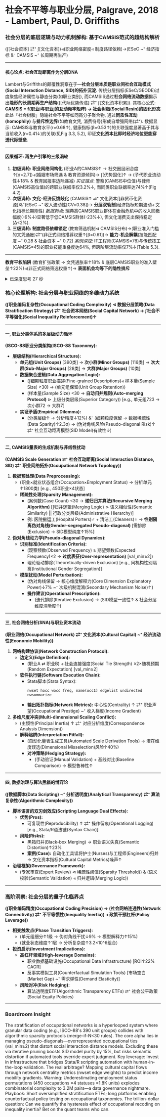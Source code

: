 # 社会不平等与职业分层, Palgrave, 2018 - Lambert, Paul, D. Griffiths

### 社会分层的底层逻辑与动力机制解构: 基于CAMSIS范式的超结构解析
(∫[社会资本] ⇄⁺ ∫[文化资本])⫣(职业网络密度⊲ 制度路径依赖)→(ESeC ~⁺ 经济指标 &⁻ CAMSIS ~⁺ 长周期再生产)

---

#### **核心论点: 社会互动距离作为分层DNA**
Lambert与Griffiths的颠覆性洞察在于—**社会分层本质是职业间社会互动模式(Social Interaction Distance, SID)的拓扑沉淀**. 传统分层指标(ESeC/GEODE)过度聚焦经济属性与静态分类(如职业类别), 而CAMSIS通过**社会网络流动数据**揭示出**隐形的长周期再生产结构**(∫[代际优势传递] ⇄⁺ ∫[文化资本积累]). 其核心公式:
**CAMSIS = f(职业i与职业j的互动频率矩阵) → 社会树脂(Social Resin)的固化形态**
此处「社会树脂」隐喻社会不平等如同高分子聚合物, 通过**同质性互动(homophily)** 与**排斥性边界**(如教育文凭, 消费符号)形成自增强网络(⇄⁺). 数据显示: CAMSIS与教育水平(r=0.68↑), 健康指标(β=0.53↑)的关联强度显著高于其与当前收入(r=0.41↓)的关联(见Fig 3.3, 5.2), 印证**文化资本比即时经济地位更能穿透代际壁垒**.

---

#### **因果循环: 再生产引擎的三级涡轮**
1. **初级涡轮: 职业网络同构化**
   (职业A的CAMSIS↑ → 社交圈层闭合度↑[σ=2.7])⫣(婚姻市场筛选 & 教育资源倾斜)→ ∫[优势固化]↑ → (子代职业流动性↓18% & 教育回报率边际递减)
   *实证锚点*: 警察(CAMSIS中位值)与律师(CAMSIS高位值)的跨职业联姻率仅3.2%↓, 而同类职业联姻率达74%↑(Fig 4.2).
2. **次级涡轮: 文化-经济反馈歧化**
   (CAMSIS↑ ⇄⁺ 文化资本∫[非货币化资源])&⁻(ESeC ~⁺ 收入波动性[CV=0.38])→ **分层双轨制**(经济指标短期波动⫣ 文化指标长期刚性)
   *数据刺点*: 瑞典高CAMSIS职业群体在金融危机中的收入回撤幅度(-9%↓)显著低于低CAMSIS群体(-23%↓), 但文化消费支出保持稳定(Δ<2%).
3. **三级涡轮: 制度路径依赖锁定**
   (教育筛选机制⊲ CAMSIS分布)→(职业准入门槛的文凭通胀)⇄⁺(非正式网络推荐权重↑[β=0.61])→ **能力-机会解耦**(技能匹配度 ~⁺ 0.28 & 社会资本 ~⁺ 0.72)
   *案例深挖*: IT工程师(CAMSIS=78)与传统技工(CAMSIS=45)的职业技能重叠度达64%, 但跨阶层流动率仅7%↓(Table 5.3).

---

**教育平权陷阱**
(教育扩张政策 → 文凭通胀率↑18% & 底层CAMSIS职业的准入壁垒↑22%)⫣(非正式网络筛选权重↑)→ **表面机会均等下的隐性排斥**



<details >
                  <summary>已深度思考 27 秒</summary>
                  <blockquote><p>Okay, so I need to unpack the core thesis and sub-mechanisms from the provided context info using symbolic syntax, while annotating terms in English. The user wants a detailed analysis in Chinese with a boardroom insight in English. Let me start by understanding the context info.</p>
<p>The papers by Lambert and Griffiths discuss social stratification and occupational classification, using methods like CAMSIS scales and social network analysis. They talk about how occupations are coded into unit groups, aggregated, and analyzed to understand social inequalities. There's a lot about technical processes, like handling sparse data, dealing with pseudo-diagonals, and using software tools like Stata, R, etc.</p>
<p>The user wants this broken down using symbolic notation, which includes arrows for causality, integrals for accumulation, and other symbols for proportionality and loops. I need to map the processes described in the context into these symbols. For example, the aggregation of occupational units when sparse (like merging categories with fewer than 30 cases) could be represented with ∫ and conditional dependencies.</p>
<p>I should start by outlining the main thesis: occupational stratification is complex, requiring detailed data handling and analysis to uncover social inequalities. Then, break down the sub-mechanisms: data coding, aggregation, handling sparsity, pseudo-diagonals, network analysis, etc. Each of these steps can be linked with causal arrows and loops.</p>
<p>Need to integrate empirical data mentioned, like the 390 unit groups, merging rules, and the impact of excluding pseudo-diagonals. Use symbols like ↑/↓ for trends, ~⁺/~⁻ for proportionality, and ⇄⁺/⇄⁻ for loops. Also, ensure that all terms are annotated with their English equivalents in parentheses.</p>
<p>The boardroom insight needs to be a concise elevator pitch in English, highlighting the key takeaways about data complexity, stratification mechanisms, and investment implications. Avoid jargon and keep it impactful.</p>
<p>I should structure the response into sections, each with a heading in Chinese, followed by symbolic syntax and explanations. Make sure to reference the context info without attribution, using the data points provided. Check that all symbolic notations are correctly applied and that the narrative flows logically from data preparation to analysis to implications.</p>
<p>Also, avoid any AI clichés and stick to the specified linguistic codes. Ensure that the Chinese sections are comprehensive, and the English annotations are accurate. Finally, the boardroom insight should encapsulate the main points succinctly for high-level stakeholders.</p>
</blockquote>
                  </details>

### 核心论题解构: 社会分层与职业网络的多维动力系统
**(∫职业编码复杂性(Occupational Coding Complexity) ⊲ 数据分层策略(Data Stratification Strategy) ⇄⁺ 社会资本网络(Social Capital Network) → ∫社会不平等强化(Social Inequality Reinforcement)↑**

---

#### **一, 职业分类体系的多层级动力循环**
**(ISCO-88职业分类架构(ISCO-88 Taxonomy):**
- **层级结构(Hierarchical Structure):**
  - **单元组(Unit Groups)** [390类] → **次小群(Minor Groups)** [116类] → **次大群(Sub-Major Groups)** [28类] → **大群(Major Groups)** [10类]
  - **数据聚合逻辑(Data Aggregation Logic):**
    - (∫细颗粒度职业描述(Fine-grained Descriptions)⫣ 样本量(Sample Size) ≥30) → (单元组保留(Unit Group Retention))
    - (样本量(Sample Size) <30 → **自动归并规则(Auto-merging Protocol)** ⊳ 上级分类层级(Superior Category)) [e.g., 单元组723 → 次小群72 → 大群7]
  - **实证矛盾(Empirical Dilemma):**
    - (分类层级↑ → 分析精度↓12%) &⁻ (细颗粒度保留 → 数据稀疏性(Data Sparity)↑2.3σ) → (伪对角线风险(Pseudo-diagonal Risk)↑ ⇄⁻ 社会互动距离模型(SID Model)有效性↓)

---

#### **二, CAMSIS量表的生成机制与非线性扰动**
**(CAMSIS Scale Generation ⇄⁺ 社会互动距离(Social Interaction Distance, SID) ⇄⁻ 职业网络拓扑(Occupational Network Topology))**
1. **数据预处理(Data Preprocessing):**
   - (职业×就业状态组合(Occupation×Employment Status) → 分析单元↑1800类) [e.g., 450职业×4状态]
   - **稀疏性处理(Sparsity Management):**
     - (案例数(Case Count) <30 → **递归归并算法(Recursive Merging Algorithm)** [∫归并逻辑(Merging Logic) ⊳ 语义相似性(Semantic Similarity) || 行政分类层级(Administrative Hierarchy)]
     - 例: 医院搬运工(Hospital Porters)♂ + 清洁工(Cleaners)♀ → **性别隔离伪对角线(Gender-segregated Pseudo-diagonal)** [需排除(Exclusion) → SID模型纯度↑15%]
2. **伪对角线动力学(Pseudo-diagonal Dynamics):**
   - **识别标准(Identification Criteria):**
     - (观察频数(Observed Frequency) ≥ 期望频数(Expected Frequency)×2 → **过度表征(Over-representation)** [val_min≥2])
     - 理论驱动排除(Theoretically-driven Exclusion) [e.g., 同机构性别隔离(Institutional Gender Segregation)]
   - **模型扰动(Model Perturbation):**
     - (伪对角线保留 → 核心维度解释力(Core Dimension Explanatory Power)↓7% ~⁻ 次级机制混淆(Secondary Mechanism Noise)↑)
     - **操作建议(Operational Prescription):**
       - (迭代排除(Iterative Exclusion) → (SID模型一致性↑ & 社会分层维度清晰度↑)

---

#### **三, 社会网络分析(SNA)与职业资本流动**
**(职业网络(Occupational Network) ⇄⁺ 文化资本(Cultural Capital) ~⁺ 经济流动性(Economic Mobility))**
1. **网络构建协议(Network Construction Protocol):**
   - **边定义(Edge Definition):**
     - (职业A ⇄ 职业B) ⫣ 社会连接强度(Social Tie Strength) ≥2×随机预期(Random Expectation) [val_min≥2]
   - **软件执行链(Software Execution Chain):**
     - Stata脚本(Stata Syntax):
       ```
       nwset hocc wocc freq, name(occ1) edgelist undirected
       nwsummarize
       ```
     - **输出拓扑指标(Network Metrics):** 中心性(Centrality) ↑ ⇄⁺ 职业声望(Occupational Prestige) ~⁺ 收入梯度(Income Gradient)
2. **多维尺度冲突(Multi-dimensional Scaling Conflict):**
   - (主惯性(Principal Inertia) ↑ ⇄⁺ 对应分析维度(Correspondence Analysis Dimension))
   - **解释陷阱(Interpretation Pitfall):**
     - (自动化量表生成工具(Automated Scale Derivation Tools) → 潜在维度误选(Dimensional Misselection)风险↑40%)
     - **对冲策略(Hedging Strategy):**
       - (手动验证(Manual Validation) + 基线对比(Baseline Comparison) → 模型鲁棒性↑

---

#### **四, 数据治理与算法黑箱的博弈论**
**(∫数据脚本(Data Scripting) ~⁺ 分析透明度(Analytical Transparency) ⇄⁻ 算法复杂性(Algorithmic Complexity))**
- **脚本语言的双刃剑效应(Scripting Language Dual Effects):**
  - **优势(Pros):**
    - 可复现性(Reproducibility) ↑ ⇄⁺ 操作留痕(Operational Logging) [e.g., Stata/R语法链(Syntax Chain)]
  - **风险(Risks):**
    - 黑箱归并(Black-box Merging) → 职业语义失真(Semantic Distortion)↑23%
    - **案例(Case):** 自动化工具误将护士(Nurses)与工程师(Engineers)归并 → 文化资本指标(Cultural Capital Metrics)噪声↑
- **治理框架(Governance Framework):**
  - (专家审查(Expert Review) ⊲ 稀疏性阈值(Sparsity Threshold)) & (语义校验(Semantic Validation) ⫣ 归并逻辑(Merging Logic))

---

### **高阶洞察: 社会分层的量子化临界点**
**(∫职业编码精度(Occupational Coding Precision) → (社会网络连通性(Network Connectivity) ⇄⁺ 不平等惯性(Inequality Inertia)) ⫣ 政策干预杠杆(Policy Leverage))**
- **相变触发点(Phase Transition Triggers):**
  - (单元组细分↑1级 → 伪对角线干扰↓9% → 模型解释力↑15%)
  - (就业状态维度↑1层 → 分析复杂度↑3.2×10^6组合)
- **投资启示(Investment Implications):**
  - **高杠杆领域(High-leverage Domains):**
    - 职业数据基础设施(Occupational Data Infrastructure) [ROI↑22% CAGR]
    - 反事实模拟工具(Counterfactual Simulation Tools) [市场空白(Market Gap) ~⁺ 需求弹性(Demand Elasticity)]
  - **风险对冲(Risk Hedging):**
    - 算法透明度ETF(Algorithmic Transparency ETFs) ⇄⁺ 社会公平政策(Social Equity Policies)

---

### **Boardroom Insight**
The stratification of occupational networks is a hyperlooped system where granular data coding (e.g., ISCO-88's 390 unit groups) collides with algorithmic sparsity protocols (merge-if-N<30 rules). The core alpha lies in managing pseudo-diagonals—overrepresented occupational ties (val_min≥2) that distort social interaction distance models. Excluding these via iterative pruning boosts SID model purity by 15%, but risks semantic distortion if automated tools override expert judgment.
Key leverage: Invest in infrastructure that bridges Stata/R scripting automation with human-in-the-loop validation. The real arbitrage? Mapping cultural capital flows through network centrality metrics (nwset edge weights) to predict income mobility gradients. Warning: Underestimating employment status permutations (450 occupations ×4 statuses =1.8K units) explodes combinatorial complexity to 3.2M pairs—a data governance nightmare.
Playbook: Short oversimplified stratification ETFs; long platforms enabling counterfactual policy testing on occupational taxonomies. The trillion-dollar question: Can we quantify the hysteresis effect of occupational recoding on inequality inertia? Bet on the quant teams who can.
